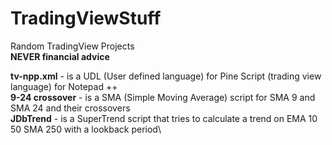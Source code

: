 # TradingViewStuff
Random TradingView Projects\
**NEVER financial advice**

**tv-npp.xml** - is a UDL (User defined language) for Pine Script (trading view language) for Notepad ++\
**9-24 crossover** - is a SMA (Simple Moving Average) script for SMA 9 and SMA 24 and their crossovers\
**JDbTrend** - is a SuperTrend script that tries to calculate a trend on EMA 10 50 SMA 250 with a lookback period\
